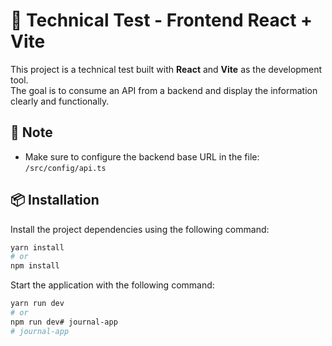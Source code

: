 # 🧪 Technical Test - Frontend React + Vite

This project is a technical test built with **React** and **Vite** as the development tool.  
The goal is to consume an API from a backend and display the information clearly and functionally.

## 🚀 Note

- Make sure to configure the backend base URL in the file: `/src/config/api.ts`

## 📦 Installation

Install the project dependencies using the following command:

```bash
yarn install
# or
npm install
```
Start the application with the following command:
```bash
yarn run dev
# or 
npm run dev# journal-app
# journal-app
